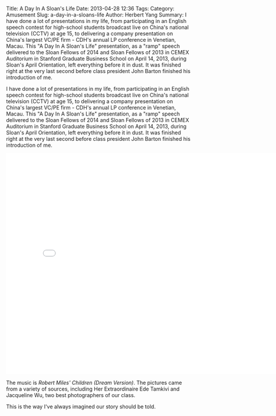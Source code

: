 Title: A Day In A Sloan's Life
Date: 2013-04-28 12:36
Tags: 
Category: Amusement
Slug: a-day-in-a-sloans-life
Author: Herbert Yang
Summary: I have done a lot of presentations in my life, from participating in an English speech contest for high-school students broadcast live on China's national television (CCTV) at age 15, to delivering a company presentation on China's largest VC/PE firm - CDH's annual LP conference in Venetian, Macau. This "A Day In A Sloan's Life" presentation, as a "ramp" speech delivered to the Sloan Fellows of 2014 and Sloan Fellows of 2013 in CEMEX Auditorium in Stanford Graduate Business School on April 14, 2013, during Sloan's April Orientation, left everything before it in dust. It was finished right at the very last second before class president John Barton finished his introduction of me.

I have done a lot of presentations in my life, from participating in an
English speech contest for high-school students broadcast live on
China's national television (CCTV) at age 15, to delivering a company
presentation on China's largest VC/PE firm - CDH's annual LP conference
in Venetian, Macau. This "A Day In A Sloan's Life" presentation, as a
"ramp" speech delivered to the Sloan Fellows of 2014 and Sloan Fellows
of 2013 in CEMEX Auditorium in Stanford Graduate Business School on
April 14, 2013, during Sloan's April Orientation, left everything before
it in dust. It was finished right at the very last second before class
president John Barton finished his introduction of me.

<iframe width="800" height="600" src="//www.youtube.com/embed/z9NjT3rmnsQ" frameborder="0" allowfullscreen></iframe>

The music is *Robert Miles' Children (Dream Version)*. The pictures came
from a variety of sources, including Her Extraordinaire Ede Tamkivi and
Jacqueline Wu, two best photographers of our class.

This is the way I've always imagined our story should be told.
